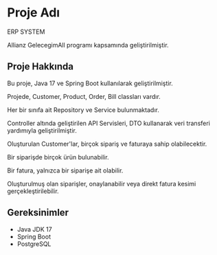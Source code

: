 # Proje Adı

ERP SYSTEM

Allianz GelecegimAll programı kapsamında geliştirilmiştir.

## Proje Hakkında

Bu proje, Java 17 ve Spring Boot kullanılarak geliştirilmiştir. 

Projede, Customer, Product, Order, Bill classları vardır.

Her bir sınıfa ait Repository ve Service bulunmaktadır.

Controller altında geliştirilen API Servisleri, DTO kullanarak veri transferi yardımıyla geliştirilmiştir.

Oluşturulan Customer'lar, birçok sipariş ve faturaya sahip olabilecektir.

Bir siparişde birçok ürün bulunabilir.

Bir fatura, yalnızca bir siparişe ait olabilir.

Oluşturulmuş olan siparişler, onaylanabilir veya direkt fatura kesimi gerçekleştirilebilir.

## Gereksinimler

- Java JDK 17
- Spring Boot
- PostgreSQL


